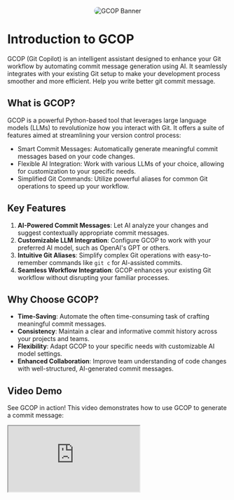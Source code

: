 <p align="center">
   <img src="/banner.png" alt="GCOP Banner" style="border-radius: 15px;">
</p>

# Introduction to GCOP

GCOP (Git Copilot) is an intelligent assistant designed to enhance your Git workflow by automating commit message generation using AI. It seamlessly integrates with your existing Git setup to make your development process smoother and more efficient. Help you write better git commit message.

## What is GCOP?

GCOP is a powerful Python-based tool that leverages large language models (LLMs) to revolutionize how you interact with Git. It offers a suite of features aimed at streamlining your version control process:

- Smart Commit Messages: Automatically generate meaningful commit messages based on your code changes.
- Flexible AI Integration: Work with various LLMs of your choice, allowing for customization to your specific needs.
- Simplified Git Commands: Utilize powerful aliases for common Git operations to speed up your workflow.

## Key Features

1. **AI-Powered Commit Messages**: Let AI analyze your changes and suggest contextually appropriate commit messages.
2. **Customizable LLM Integration**: Configure GCOP to work with your preferred AI model, such as OpenAI's GPT or others.
3. **Intuitive Git Aliases**: Simplify complex Git operations with easy-to-remember commands like `git c` for AI-assisted commits.
4. **Seamless Workflow Integration**: GCOP enhances your existing Git workflow without disrupting your familiar processes.

## Why Choose GCOP?

- **Time-Saving**: Automate the often time-consuming task of crafting meaningful commit messages.
- **Consistency**: Maintain a clear and informative commit history across your projects and teams.
- **Flexibility**: Adapt GCOP to your specific needs with customizable AI model settings.
- **Enhanced Collaboration**: Improve team understanding of code changes with well-structured, AI-generated commit messages.

## Video Demo

See GCOP in action! This video demonstrates how to use GCOP to generate a commit message:

<script setup>
import IFrame from '/components/iframe.vue'
</script>

<IFrame src="https://www.youtube.com/embed/j7qKI_TdhXs" />

This video demonstrates how to use GCOP to generate a commit message:

<IFrame src="https://www.youtube.com/embed/iP5qYxFaLS4" />

## Getting Started

To begin using GCOP and transform your Git experience:

1. Ensure you have Python 3.8 or newer and Git installed on your system.
2. Install GCOP using pip: `pip install gcop`
3. Initialize GCOP with `gcop init` to set up aliases in your Git configuration.
4. Configure your preferred AI model using `git gconfig`.

For detailed installation and configuration instructions, refer to our [Quick Start Guide](./quick-start.md).

Embrace the power of AI in your Git workflow with GCOP and elevate your development process today!

